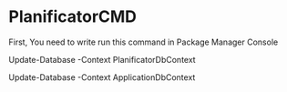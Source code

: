 # PlanificatorCMD
First, You need to write run this command in Package Manager Console

  Update-Database -Context PlanificatorDbContext

  Update-Database -Context ApplicationDbContext
 
